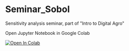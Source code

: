 # Seminar_Sobol
Sensitivity analysis seminar, part of "Intro to Digital Agro"

Open Jupyter Notebook in Google Colab

[![Open In Colab](https://colab.research.google.com/assets/colab-badge.svg)](https://colab.research.google.com/github/mishagrol/Seminar_Sobol/blob/master/Seminar_Soil_Sensitivity.ipynb)
